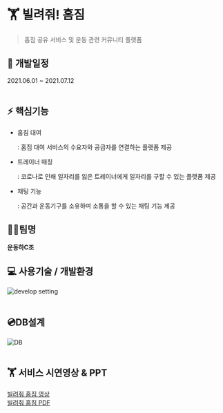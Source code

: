# 🏋️‍ 빌려줘! 홈짐

> 홈짐 공유 서비스 및 운동 관련 커뮤니티 플랫폼
> <br>


## :calendar: 개발일정

2021.06.01 ~ 2021.07.12
<br><br>

## :zap: 핵심기능

- 홈짐 대여

  : 홈짐 대여 서비스의 수요자와 공급자를 연결하는 플랫폼 제공

- 트레이너 매칭

  : 코로나로 인해 일자리를 잃은 트레이너에게 일자리를 구할 수 있는 플랫폼 제공

- 채팅 기능

  : 공간과 운동기구를 소유하며 소통을 할 수 있는 채팅 기능 제공
  <br>


## 👩‍💻팀명 

**운동하C조**
<br>


## 💻 사용기술 / 개발환경

![develop setting](https://user-images.githubusercontent.com/81502053/127448105-f7b5dd0c-68fd-483e-88b9-aec869af3fd1.png)
<br><br>


## 💿DB설계

![DB](https://user-images.githubusercontent.com/81502053/127448044-b9eddd28-8b93-42e3-a046-9f8033f80996.png)
<br><br>


## 🏋️‍ 서비스 시연영상 & PPT

[빌려줘 홈짐 영상]<br>
[빌려줘 홈짐 PDF]
<br>

[빌려줘 홈짐 영상]:https://youtu.be/tjXGswDaIF0
[빌려줘 홈짐 PDF]:https://github.com/YIM-SSOO/YIM-SSOO.github.io/files/6898974/default.pdf